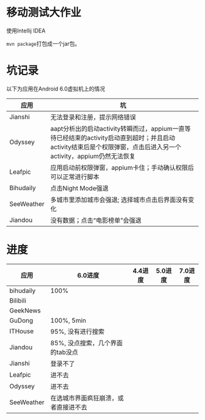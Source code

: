 # 移动测试大作业

使用Intellij IDEA

`mvn package`打包成一个jar包。

# 坑记录

以下为应用在Android 6.0虚拟机上的情况

| 应用 | 坑 |
| -- | -- |
| Jianshi | 无法登录和注册，提示网络错误 |
| Odyssey | aapt分析出的启动activity转瞬而过，appium一直等待已经结束的activity启动直到超时；并且启动activity结束后是个权限弹窗，点击后进入另一个activity，appium仍然无法恢复 |
| Leafpic | 应用启动前权限弹窗，appium卡住；手动确认权限后可以正常进行脚本 | 
| Bihudaily | 点击Night Mode强退 | 
| SeeWeather | 多城市里添加城市会强退; 选择城市点击后界面没有变化 | 
| Jiandou | 没有数据；点击“电影榜单”会强退 |

# 进度 

| 应用 | 6.0进度 | 4.4进度 | 5.0进度 | 7.0进度 | 
| -- | -- | -- | -- | -- |
| bihudaily | 100% |  |  | |
| Bilibili |  |  | | |
| GeekNews |  |  | | |
| GuDong | 100%, 5min |  | | |
| ITHouse | 95%, 没有进行搜索 |  | | |
| Jiandou | 85%, 没点搜索，几个界面的tab没点  | | | |
| Jianshi | 登录不了 | | | |
| Leafpic  | 进不去 | | | |
| Odyssey | 进不去 | | | |
| SeeWeather | 在选城市界面疯狂崩溃，或者直接进不去 | | | |
